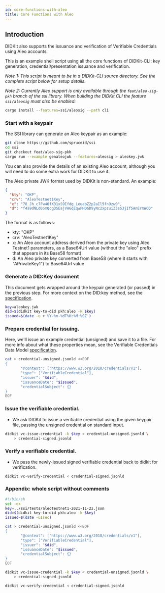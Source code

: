 ```yaml
---
id: core-functions-with-aleo
title: Core Functions with Aleo
---
```


## Introduction

DIDKit also supports the issuance and verification of Verifiable Credentials using Aleo accounts.

This is an example shell script using all the core functions of DIDKit-CLI: key
generation, credential/presentation issuance and verification.

_Note 1: This script is meant to be in a DIDKit-CLI source directory. See the
complete script below for setup details._

_Note 2: Currently Aleo support is only available through the
`feat/aleo-sig-pkh` branch of the ssi library. When building the DIDKit CLI the feature `ssi/aleosig` must also be enabled:_

```bash
cargo install --features=ssi/aleosig --path cli
```

### Start with a keypair

The SSI library can generate an Aleo keypair as an example:

```bash
git clone https://github.com/spruceid/ssi
cd ssi
git checkout feat/aleo-sig-pkh
cargo run --example genaleojwk --features=aleosig > aleokey.jwk
```

You can also provide the details of an existing Aleo account, although you will
need to do some extra work for DIDKit to use it.

The Aleo private JWK format used by DIDKit is non-standard. An example:

```json
{
  "kty": "OKP",
  "crv": "AleoTestnet1Key",
  "x": "78_Jh_c7Fw46fX31xS9Ifdg_LeuabZ2p2aIl5fn9zw0",
  "d": "f4a9dNLd0omQcg3SEajVHGqEqwFHDGD9yNc2xpzuiZ3sSJjIf5AnEYXWCQ"
}
```

The format is as follows:

- kty: "OKP"
- crv: "AleoTestnet1Key"
- x: An Aleo account address derived from the private key using Aleo Testnet1
  parameters, as a Base64Url value (without the "aleo" prefix that appears in its
  Base58 format)
- d: An Aleo private key converted from Base58 (where it starts with
  "APrivateKey1") to Base64Url value

### Generate a DID:Key document

This document gets wrapped around the keypair generated (or passed) in the
previous step. For more context on the DID:key method, see the
[specification](https://w3c-ccg.github.io/did-method-key/).

```bash
key=aleokey.jwk
did=$(didkit key-to-did pkh:aleo -k $key)
issued=$(date -u +'%Y-%m-%dT%H:%M:%SZ')
```

### Prepare credential for issuing.

Here, we'll issue an example credential (unsigned) and save it to a file. For
more info about what these properties mean, see the Verifiable Credentials Data
Model [specification](https://www.w3.org/TR/vc-data-model/).

```bash
cat > credential-unsigned.jsonld <<EOF 
{
       "@context": ["https://www.w3.org/2018/credentials/v1"],
       "type": ["VerifiableCredential"],
       "issuer": "$did",
       "issuanceDate": "$issued",
       "credentialSubject": {}
}
EOF
```

### Issue the verifiable credential.

- We ask DIDKit to issue a verifiable credential using the given keypair file,
  passing the unsigned credential on standard input.

```bash
didkit vc-issue-credential -k $key < credential-unsigned.jsonld \
    > credential-signed.jsonld
```

### Verify a verifiable credential.

- We pass the newly-issued signed verifiable credential back to didkit for
  verification.

```bash
didkit vc-verify-credential < credential-signed.jsonld
```

### Appendix: whole script without comments

```bash
#!/bin/sh
set -ex
key=../ssi/tests/aleotestnet1-2021-11-22.json
did=$(didkit key-to-did pkh:aleo -k $key)
issued=$(date -uIsec)

cat > credential-unsigned.jsonld <<EOF 
{
       "@context": ["https://www.w3.org/2018/credentials/v1"],
       "type": ["VerifiableCredential"],
       "issuer": "$did",
       "issuanceDate": "$issued",
       "credentialSubject": {}
}
EOF

didkit vc-issue-credential -k $key < credential-unsigned.jsonld \
    > credential-signed.jsonld

didkit vc-verify-credential < credential-signed.jsonld
```
